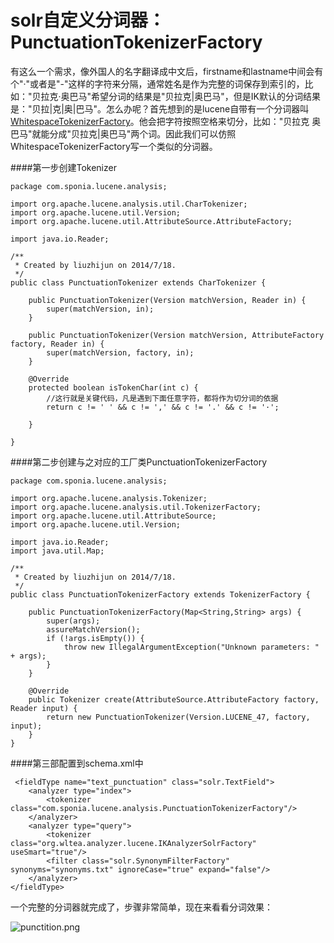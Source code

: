 solr自定义分词器：PunctuationTokenizerFactory
=================
有这么一个需求，像外国人的名字翻译成中文后，firstname和lastname中间会有个"·"或者是"-"这样的字符来分隔，通常姓名是作为完整的词保存到索引的，比如："贝拉克·奥巴马"希望分词的结果是"贝拉克|奥巴马"，但是IK默认的分词结果是："贝拉|克|奥|巴马"。怎么办呢？首先想到的是lucene自带有一个分词器叫[WhitespaceTokenizerFactory](https://wiki.apache.org/solr/AnalyzersTokenizersTokenFilters#solr.WhitespaceTokenizerFactory)。他会把字符按照空格来切分，比如："贝拉克 奥巴马"就能分成"贝拉克|奥巴马"两个词。因此我们可以仿照WhitespaceTokenizerFactory写一个类似的分词器。  

####第一步创建Tokenizer

    package com.sponia.lucene.analysis;
    
    import org.apache.lucene.analysis.util.CharTokenizer;
    import org.apache.lucene.util.Version;
    import org.apache.lucene.util.AttributeSource.AttributeFactory;
    
    import java.io.Reader;
    
    /**
     * Created by liuzhijun on 2014/7/18.
     */
    public class PunctuationTokenizer extends CharTokenizer {
    
        public PunctuationTokenizer(Version matchVersion, Reader in) {
            super(matchVersion, in);
        }
    
        public PunctuationTokenizer(Version matchVersion, AttributeFactory factory, Reader in) {
            super(matchVersion, factory, in);
        }
    
        @Override
        protected boolean isTokenChar(int c) {
            //这行就是关键代码，凡是遇到下面任意字符，都将作为切分词的依据 
            return c != ' ' && c != ',' && c != '.' && c != '·';
            
        }
    
    }
####第二步创建与之对应的工厂类PunctuationTokenizerFactory
    
    package com.sponia.lucene.analysis;
    
    import org.apache.lucene.analysis.Tokenizer;
    import org.apache.lucene.analysis.util.TokenizerFactory;
    import org.apache.lucene.util.AttributeSource;
    import org.apache.lucene.util.Version;
    
    import java.io.Reader;
    import java.util.Map;
    
    /**
     * Created by liuzhijun on 2014/7/18.
     */
    public class PunctuationTokenizerFactory extends TokenizerFactory {
    
        public PunctuationTokenizerFactory(Map<String,String> args) {
            super(args);
            assureMatchVersion();
            if (!args.isEmpty()) {
                throw new IllegalArgumentException("Unknown parameters: " + args);
            }
        }
    
        @Override
        public Tokenizer create(AttributeSource.AttributeFactory factory, Reader input) {
            return new PunctuationTokenizer(Version.LUCENE_47, factory, input);
        }
    }

####第三部配置到schema.xml中

     <fieldType name="text_punctuation" class="solr.TextField">
        <analyzer type="index"> 
            <tokenizer class="com.sponia.lucene.analysis.PunctuationTokenizerFactory"/>
        </analyzer>
        <analyzer type="query"> 
            <tokenizer class="org.wltea.analyzer.lucene.IKAnalyzerSolrFactory" useSmart="true"/>
            <filter class="solr.SynonymFilterFactory" synonyms="synonyms.txt" ignoreCase="true" expand="false"/>
        </analyzer>
    </fieldType> 

一个完整的分词器就完成了，步骤非常简单，现在来看看分词效果：  

![punctition.png](http://foofish.qiniudn.com/punctition.png)

